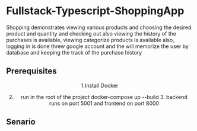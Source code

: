 # Fullstack-Typescript-ShoppingApp

Shopping demonstrates viewing various products and choosing the desired product and quantity and checking out also viewing the history of the purchases is available, viewing categorize products is available also, logging in is done threw google account and the will memorize the user by database and keeping the track of the purchase history

## Prerequisites

<div align="center">
1.Install Docker

<br />

2. run in the root of the project docker-compose up --build 3. backend runs on port 5001 and frontend on port 8000
</div>

## Senario
